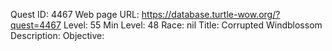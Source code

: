 Quest ID: 4467
Web page URL: https://database.turtle-wow.org/?quest=4467
Level: 55
Min Level: 48
Race: nil
Title: Corrupted Windblossom
Description: 
Objective: 
